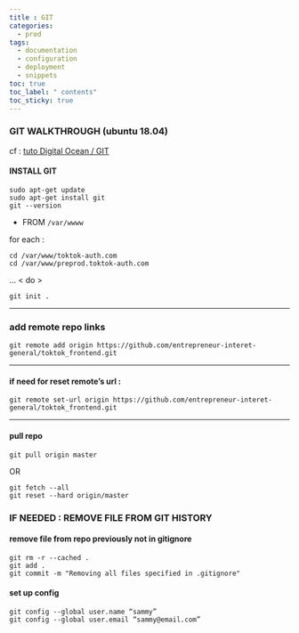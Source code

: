 ```yaml
---
title : GIT
categories:
  - prod
tags:
  - documentation
  - configuration
  - deployment
  - snippets
toc: true
toc_label: " contents"
toc_sticky: true
---
```


### GIT WALKTHROUGH (ubuntu 18.04)
cf : [tuto Digital Ocean / GIT](https://www.digitalocean.com/community/tutorials/how-to-install-git-on-ubuntu-18-04)

#### INSTALL GIT 

```
sudo apt-get update
sudo apt-get install git
git --version
```

- FROM `/var/wwww` 

for each : 
```
cd /var/www/toktok-auth.com
cd /var/www/preprod.toktok-auth.com
```
…
< do >
```
git init . 
```
----------------

### add remote repo links 
```
git remote add origin https://github.com/entrepreneur-interet-general/toktok_frontend.git
```

-------------

#### if need for reset remote’s url : 
```
git remote set-url origin https://github.com/entrepreneur-interet-general/toktok_frontend.git
```

------------

#### pull repo 

```
git pull origin master
```

OR 

```
git fetch --all
git reset --hard origin/master
```

### IF NEEDED : REMOVE FILE FROM GIT HISTORY

#### remove file from repo previously not in gitignore 
```
git rm -r --cached .
git add .
git commit -m "Removing all files specified in .gitignore"
```

#### set up config 
```
git config --global user.name “sammy”
git config --global user.email “sammy@email.com”
```